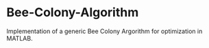 # Bee-Colony-Algorithm
Implementation of a generic Bee Colony Argorithm for optimization in MATLAB.
